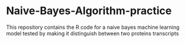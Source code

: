 # Naive-Bayes-Algorithm-practice
This repository contains the R code for a naive bayes machine learning model tested by making it distinguish between two proteins transcripts
